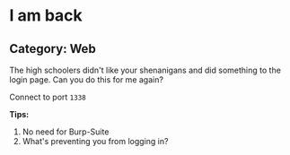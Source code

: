 # I am back

## Category: Web

The high schoolers didn't like your shenanigans and did something to the login page. Can you do this for me again?

Connect to port `1338`

**Tips:**
1. No need for Burp-Suite
2. What's preventing you from logging in?
